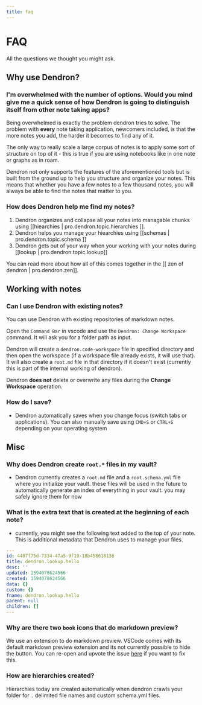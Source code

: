 ```yaml
---
title: faq
---
```


# FAQ

All the questions we thought you might ask. 

## Why use Dendron?

### I'm overwhelmed with the number of options. Would you mind give me a quick sense of how Dendron is going to distinguish itself from other note taking apps?

Being overwhelmed is exactly the problem dendron tries to solve. The problem with **every** note taking application, newcomers included, is that the more notes you add, the harder it becomes to find any of it. 

The only way to really scale a large corpus of notes is to apply some sort of structure on top of it - this is true if you are using notebooks like in one note or graphs as in roam. 

Dendron not only supports the features of the aforementioned tools but is built from the ground up to help you structure and organize your notes. This means that whether you have a few notes to a few thousand notes, you will always be able to find the notes that matter to you. 

### How does Dendron help me find my notes?

1. Dendron organizes and collapse all your  notes into managable chunks using [[hiearchies | pro.dendron.topic.hierarchies ]].
2. Dendron helps you manage your hiearchies using [[schemas | pro.dendron.topic.schema ]]
3. Dendron gets out of your way when your working with your notes during [[lookup | pro.dendron.topic.lookup]]

You can read more about how all of this comes together in the [[ zen of dendron | pro.dendron.zen]].

## Working with notes

### Can I use Dendron with existing notes?

You can use Dendron with existing repositories of markdown notes.

Open the `Command Bar` in vscode and use the `Dendron: Change Workspace` command. It will ask you for a folder path as input.

Dendron will create a `dendron.code-workspace` file in specified directory and then open the workspace (if a workspace file already exists, it will use that). It will also create a `root.md` file in that directory if it doesn't exist (currently this is part of the internal working of dendron).

Dendron **does not** delete or overwrite any files during the **Change Workspace** operation.

### How do I save?
- Dendron automatically saves when you change focus (switch tabs or applications). You can also manually save using `CMD+S` or `CTRL+S` depending on your operating system

## Misc

### Why does Dendron create `root.*` files in my vault?
- Dendron currently creates a `root.md` file and a `root.schema.yml` file where you initialize your vault. these files will be used in the future to automatically generate an index of everything in your vault. you may safely ignore them for now

### What is the extra text that is created at the beginning of each note?
- currently, you might see the following text added to the top of your note. This is additional metadata that Dendron uses to manage your files. 

```yml
---
id: 4407f75d-7334-47a5-9f19-18b458618136
title: dendron.lookup.hello
desc: ''
updated: 1594078624566
created: 1594078624566
data: {}
custom: {}
fname: dendron.lookup.hello
parent: null
children: []
---
```

### Why are there two `book` icons that do markdown preview?

We use an extension to do markdown preview. VSCode comes with its default markdown preview extension and its not currently possible to hide the button. You can re-open and upvote the issue [here](https://github.com/microsoft/vscode/issues/86994) if you want to fix this.

### How are hierarchies created?

Hierarchies today are created automatically when dendron crawls your folder for `.` delimited file names and custom schema.yml files.
